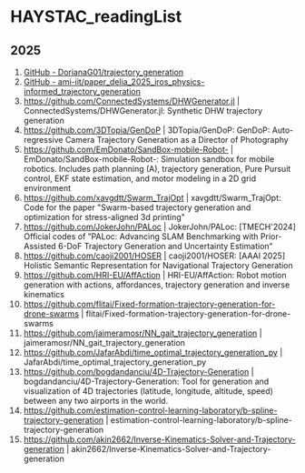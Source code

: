 # HAYSTAC_readingList

## 2025

1. [GitHub - DorianaG01/trajectory\_generation](https://github.com/DorianaG01/trajectory_generation)
2. [GitHub - ami-iit/paper\_delia\_2025\_iros\_physics-informed\_trajectory\_generation](https://github.com/ami-iit/paper_delia_2025_iros_physics-informed_trajectory_generation)
3. https://github.com/ConnectedSystems/DHWGenerator.jl | ConnectedSystems/DHWGenerator.jl: Synthetic DHW trajectory generation
4. https://github.com/3DTopia/GenDoP | 3DTopia/GenDoP: GenDoP: Auto-regressive Camera Trajectory Generation as a Director of Photography
5. https://github.com/EmDonato/SandBox-mobile-Robot- | EmDonato/SandBox-mobile-Robot-: Simulation sandbox for mobile robotics. Includes path planning (A), trajectory generation, Pure Pursuit control, EKF state estimation, and motor modeling in a 2D grid environment
6. https://github.com/xavgdtt/Swarm_TrajOpt | xavgdtt/Swarm_TrajOpt: Code for the paper &quot;Swarm-based trajectory generation and optimization for stress-aligned 3d printing&quot;
7. https://github.com/JokerJohn/PALoc | JokerJohn/PALoc: [TMECH'2024] Official codes of &rdquo;PALoc: Advancing SLAM Benchmarking with Prior-Assisted 6-DoF Trajectory Generation and Uncertainty Estimation&ldquo;
8. https://github.com/caoji2001/HOSER | caoji2001/HOSER: [AAAI 2025] Holistic Semantic Representation for Navigational Trajectory Generation
9. https://github.com/HRI-EU/AffAction | HRI-EU/AffAction: Robot motion generation with actions, affordances, trajectory generation and inverse kinematics
10. https://github.com/flitai/Fixed-formation-trajectory-generation-for-drone-swarms | flitai/Fixed-formation-trajectory-generation-for-drone-swarms
11. https://github.com/jaimeramosr/NN_gait_trajectory_generation | jaimeramosr/NN_gait_trajectory_generation
12. https://github.com/JafarAbdi/time_optimal_trajectory_generation_py | JafarAbdi/time_optimal_trajectory_generation_py
13. https://github.com/bogdandanciu/4D-Trajectory-Generation | bogdandanciu/4D-Trajectory-Generation: Tool for generation and visualization of 4D trajectories (latitude, longitude, altitude, speed) between any two airports in the world.
14. https://github.com/estimation-control-learning-laboratory/b-spline-trajectory-generation | estimation-control-learning-laboratory/b-spline-trajectory-generation
15. https://github.com/akin2662/Inverse-Kinematics-Solver-and-Trajectory-generation | akin2662/Inverse-Kinematics-Solver-and-Trajectory-generation


## 
